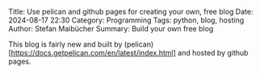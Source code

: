 Title: Use pelican and github pages for creating your own, free blog
Date: 2024-08-17 22:30
Category: Programming
Tags: python, blog, hosting
Author: Stefan Maibücher
Summary: Build your own free blog


This blog is fairly new and built by (pelican)[https://docs.getpelican.com/en/latest/index.html] and hosted by github pages.

